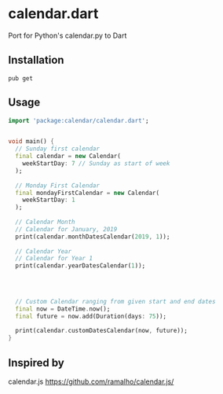 # calendar.dart
Port for Python's calendar.py to Dart 


## Installation 
```
pub get 
```

## Usage 
```dart
import 'package:calendar/calendar.dart';


void main() {
  // Sunday first calendar 
  final calendar = new Calendar(
    weekStartDay: 7 // Sunday as start of week
  );
  
  // Monday First Calendar
  final mondayFirstCalendar = new Calendar(
    weekStartDay: 1
  );
  
  // Calendar Month
  // Calendar for January, 2019
  print(calendar.monthDatesCalendar(2019, 1));
  
  // Calendar Year
  // Calendar for Year 1
  print(calendar.yearDatesCalendar(1));
  
  


  // Custom Calendar ranging from given start and end dates
  final now = DateTime.now();
  final future = now.add(Duration(days: 75));
  
  print(calendar.customDatesCalendar(now, future));
}


```


## Inspired by 
calendar.js
https://github.com/ramalho/calendar.js/
